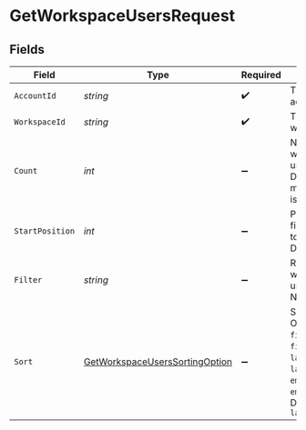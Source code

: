 # GetWorkspaceUsersRequest


## Fields

| Field                                                                                                                                                      | Type                                                                                                                                                       | Required                                                                                                                                                   | Description                                                                                                                                                |
| ---------------------------------------------------------------------------------------------------------------------------------------------------------- | ---------------------------------------------------------------------------------------------------------------------------------------------------------- | ---------------------------------------------------------------------------------------------------------------------------------------------------------- | ---------------------------------------------------------------------------------------------------------------------------------------------------------- |
| `AccountId`                                                                                                                                                | *string*                                                                                                                                                   | :heavy_check_mark:                                                                                                                                         | The ID of the account                                                                                                                                      |
| `WorkspaceId`                                                                                                                                              | *string*                                                                                                                                                   | :heavy_check_mark:                                                                                                                                         | The ID of the workspace                                                                                                                                    |
| `Count`                                                                                                                                                    | *int*                                                                                                                                                      | :heavy_minus_sign:                                                                                                                                         | Number of workspace users to return. Defaults to the maximum which is 100.                                                                                 |
| `StartPosition`                                                                                                                                            | *int*                                                                                                                                                      | :heavy_minus_sign:                                                                                                                                         | Position of the first item in the total results. Defaults to 0.                                                                                            |
| `Filter`                                                                                                                                                   | *string*                                                                                                                                                   | :heavy_minus_sign:                                                                                                                                         | Returns workspace users filtered by Name and Email                                                                                                         |
| `Sort`                                                                                                                                                     | [GetWorkspaceUsersSortingOption](../../Models/Components/GetWorkspaceUsersSortingOption.md)                                                                | :heavy_minus_sign:                                                                                                                                         | Sorts results. Options are `first_name_asc`, `first_name_desc`, `last_name_asc`, `last_name_desc`, `email_asc`, `email_desc`. Defaults to `last_name_desc` |